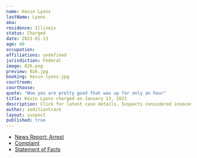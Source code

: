 ```yaml
---
name: Kevin Lyons
lastName: Lyons
aka: 
residence: Illinois
status: Charged
date: 2021-01-13
age: 40
occupation: 
affiliations: undefined
jurisdiction: Federal
image: 026.png
preview: 026.jpg
booking: kevin-lyons.jpg
courtroom: 
courthouse: 
quote: "Wow you are pretty good that was up for only an hour"
title: Kevin Lyons charged on January 13, 2021
description: Click for latest case details. Suspects considered innocent until proven guilty.
author: seditiontrack
layout: suspect
published: true
---
```

- [News Report: Arrest](https://chicago.suntimes.com/2021/1/13/22229436/chicago-man-facing-federal-charges-following-last-weeks-u-s-capitol-riot)
- [Complaint](https://cdn.vox-cdn.com/uploads/chorus_asset/file/22233841/Lyons_complaint__DCD_.pdf)
- [Statement of Facts](https://www.justice.gov/opa/page/file/1353451/download)
